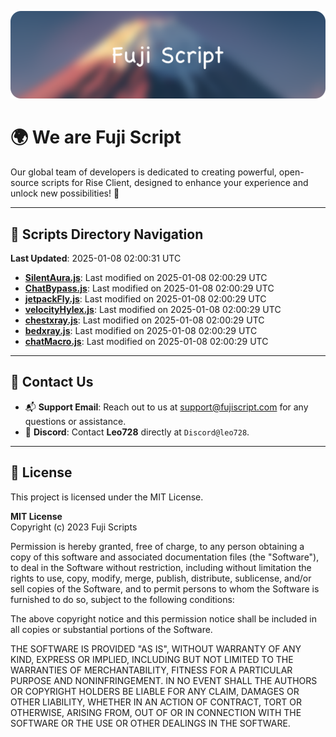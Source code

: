 ![Banner](.github/b.webp)

# 🌍 **We are Fuji Script**

Our global team of developers is dedicated to creating powerful, open-source scripts for Rise Client, designed to enhance your experience and unlock new possibilities! 🌟

---
<!-- SCRIPTS_NAVIGATION_START -->
## 📂 **Scripts Directory Navigation**

**Last Updated**: 2025-01-08 02:00:31 UTC

- **[SilentAura.js](scripts/SilentAura.js)**: Last modified on 2025-01-08 02:00:29 UTC
- **[ChatBypass.js](scripts/ChatBypass.js)**: Last modified on 2025-01-08 02:00:29 UTC
- **[jetpackFly.js](scripts/jetpackFly.js)**: Last modified on 2025-01-08 02:00:29 UTC
- **[velocityHylex.js](scripts/velocityHylex.js)**: Last modified on 2025-01-08 02:00:29 UTC
- **[chestxray.js](scripts/chestxray.js)**: Last modified on 2025-01-08 02:00:29 UTC
- **[bedxray.js](scripts/bedxray.js)**: Last modified on 2025-01-08 02:00:29 UTC
- **[chatMacro.js](scripts/chatMacro.js)**: Last modified on 2025-01-08 02:00:29 UTC

<!-- SCRIPTS_NAVIGATION_END -->

---

## 💬 **Contact Us**  
- 📬 **Support Email**: Reach out to us at [support@fujiscript.com](mailto:support@fujiscript.com) for any questions or assistance.  
- 💬 **Discord**: Contact **Leo728** directly at `Discord@leo728`.

---

## 📜 **License**

This project is licensed under the MIT License.  

**MIT License**  
Copyright (c) 2023 Fuji Scripts  

Permission is hereby granted, free of charge, to any person obtaining a copy of this software and associated documentation files (the "Software"), to deal in the Software without restriction, including without limitation the rights to use, copy, modify, merge, publish, distribute, sublicense, and/or sell copies of the Software, and to permit persons to whom the Software is furnished to do so, subject to the following conditions:  

The above copyright notice and this permission notice shall be included in all copies or substantial portions of the Software.  

THE SOFTWARE IS PROVIDED "AS IS", WITHOUT WARRANTY OF ANY KIND, EXPRESS OR IMPLIED, INCLUDING BUT NOT LIMITED TO THE WARRANTIES OF MERCHANTABILITY, FITNESS FOR A PARTICULAR PURPOSE AND NONINFRINGEMENT. IN NO EVENT SHALL THE AUTHORS OR COPYRIGHT HOLDERS BE LIABLE FOR ANY CLAIM, DAMAGES OR OTHER LIABILITY, WHETHER IN AN ACTION OF CONTRACT, TORT OR OTHERWISE, ARISING FROM, OUT OF OR IN CONNECTION WITH THE SOFTWARE OR THE USE OR OTHER DEALINGS IN THE SOFTWARE.  
